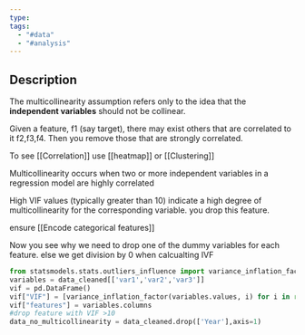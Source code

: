 ```yaml
---
type: 
tags:
  - "#data"
  - "#analysis"
---
```

## Description

The multicollinearity assumption refers only to the idea that the **independent variables** should not be collinear.

Given a feature, f1 (say target), there may exist others that are correlated to it f2,f3,f4. Then you remove those that are strongly correlated.

To see [[Correlation]] use [[heatmap]] or [[Clustering]]

Multicollinearity occurs when two or more independent variables in a regression model are highly correlated

High VIF values (typically greater than 10) indicate a high degree of multicollinearity for the corresponding variable. you drop this feature.

ensure [[Encode categorical features]]

Now you see why we need to drop one of the dummy variables for each feature.
else we get division by 0 when calcualting IVF

```python
from statsmodels.stats.outliers_influence import variance_inflation_factor
variables = data_cleaned[['var1','var2','var3']]
vif = pd.DataFrame()
vif["VIF"] = [variance_inflation_factor(variables.values, i) for i in range(variables.shape[1])]
vif["features"] = variables.columns
#drop feature with VIF >10
data_no_multicollinearity = data_cleaned.drop(['Year'],axis=1)
```